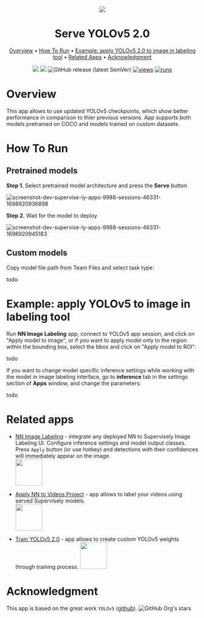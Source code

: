 <div align="center" markdown>
<img src="https://github.com/supervisely-ecosystem/yolov5_2.0/assets/115161827/b31718cf-560a-4924-b048-dbfc57748898"/>  

# Serve YOLOv5 2.0

<p align="center">
  <a href="#Overview">Overview</a> •
  <a href="#How-To-Run">How To Run</a> •
  <a href="#example-apply-yolov5-20-to-image-in-labeling-tool">Example: apply YOLOv5 2.0 to image in labeling tool</a> •
  <a href="#Related-apps">Related Apps</a> •
  <a href="#Acknowledgment">Acknowledgment</a>
</p>

[![](https://img.shields.io/badge/supervisely-ecosystem-brightgreen)](https://ecosystem.supervise.ly/apps/supervisely-ecosystem/yolov5_2.0/serve)
[![](https://img.shields.io/badge/slack-chat-green.svg?logo=slack)](https://supervise.ly/slack)
![GitHub release (latest SemVer)](https://img.shields.io/github/v/release/supervisely-ecosystem/yolov5_2.0)
[![views](https://app.supervise.ly/img/badges/views/supervisely-ecosystem/yolov5_2.0/serve.png)](https://supervise.ly)
[![runs](https://app.supervise.ly/img/badges/runs/supervisely-ecosystem/yolov5_2.0/serve.png)](https://supervise.ly)

</div>

# Overview

This app allows to use updated YOLOv5 checkpoints, which show better performance in comparison to thier previous versions. App supports both models pretrained on COCO and models trained on custom datasets.

# How To Run

## Pretrained models

**Step 1.** Select pretrained model architecture and press the **Serve** button

![screenshot-dev-supervise-ly-apps-9988-sessions-46331-1698920936898](https://github.com/supervisely-ecosystem/yolov5_2.0/assets/115161827/4e9333dd-8be6-45c8-a7e1-f5bc60dfed97)

**Step 2.** Wait for the model to deploy

![screenshot-dev-supervise-ly-apps-9988-sessions-46331-1698920945183](https://github.com/supervisely-ecosystem/yolov5_2.0/assets/115161827/c050c7eb-0d16-44c0-94cd-05303af0b48e)

## Custom models

Copy model file path from Team Files and select task type:

todo

# Example: apply YOLOv5 to image in labeling tool

Run **NN Image Labeling** app, connect to YOLOv5 app session, and click on "Apply model to image", or if you want to apply model only to the region within the bounding box, select the bbox and click on "Apply model to ROI":

todo

If you want to change model specific inference settings while working with the model in image labeling interface, go to **inference** tab in the settings section of **Apps** window, and change the parameters:

todo

# Related apps

- [NN Image Labeling](https://ecosystem.supervise.ly/apps/supervisely-ecosystem%252Fnn-image-labeling%252Fannotation-tool) - integrate any deployed NN to Supervisely Image Labeling UI. Configure inference settings and model output classes. Press `Apply` button (or use hotkey) and detections with their confidences will immediately appear on the image.   
    <img data-key="sly-module-link" data-module-slug="supervisely-ecosystem/nn-image-labeling/annotation-tool" src="https://i.imgur.com/hYEucNt.png" height="70px" margin-bottom="20px"/>

- [Apply NN to Videos Project](https://ecosystem.supervise.ly/apps/apply-nn-to-videos-project) - app allows to label your videos using served Supervisely models.  
  <img data-key="sly-module-link" data-module-slug="supervisely-ecosystem/apply-nn-to-videos-project" src="https://imgur.com/LDo8K1A.png" height="70px" margin-bottom="20px" />

- [Train YOLOv5 2.0](https://ecosystem.supervise.ly/apps/supervisely-ecosystem/yolov5_2.0/train) - app allows to create custom YOLOv5 weights through training process.
    <img data-key="sly-module-link" data-module-slug="supervisely-ecosystem/yolov5_2.0/train" src="https://github.com/supervisely-ecosystem/yolov5_2.0/assets/115161827/b9352f75-f3c4-485c-a763-91a7f8401f09" height="70px" margin-bottom="20px"/>

    
# Acknowledgment

This app is based on the great work `YOLOv5` ([github](https://github.com/ultralytics/ultralytics)). ![GitHub Org's stars](https://img.shields.io/github/stars/ultralytics/ultralytics?style=social)




